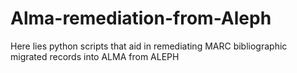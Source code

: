 # Alma-remediation-from-Aleph
Here lies python scripts that aid in remediating MARC bibliographic migrated records into ALMA from ALEPH
